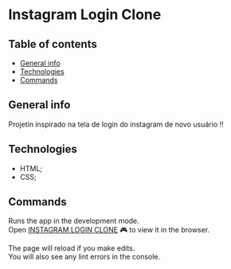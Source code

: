 # Instagram Login Clone

## Table of contents
* [General info](#general-info)
* [Technologies](#technologies)
* [Commands](#commands)

## General info
Projetin inspirado na tela de login do instagram de novo usuário !!

## Technologies
* HTML;
* CSS;

## Commands

Runs the app in the development mode.<br />
Open [INSTAGRAM LOGIN CLONE](https://kerlleyp.github.io/Instagram-login-clone/) 🎮 to view it in the browser.

The page will reload if you make edits.<br />
You will also see any lint errors in the console.

